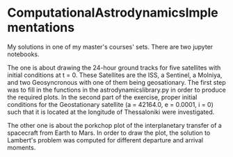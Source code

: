 # ComputationalAstrodynamicsImplementations
My solutions in one of my master's courses' sets. There are two jupyter notebooks. 

The one is about drawing the 24-hour ground tracks for five satellites with initial conditions at t = 0. These Satellites are the ISS, a Sentinel, a Molniya, and two Geosyncronous with one of them being geosationary. The first step was to fill in the functions in the astrodynamicslibrary.py in order to produce the required plots. In the second part of the exercise, proper initial conditions for the Geostationary satellite (a = 42164.0, e = 0.0001, i = 0) such that it is located at the longitude of Thessaloniki were investigated.

The other one is about the porkchop plot of the interplanetary transfer of a spacecraft from Earth to Mars. In order to draw the plot, the solution to Lambert's problem was computed for different departure and arrival moments.
